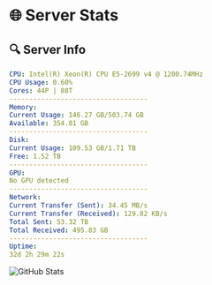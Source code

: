 # 🌐 Server Stats
## 🔍 Server Info
```yaml
CPU: Intel(R) Xeon(R) CPU E5-2699 v4 @ 1200.74MHz
CPU Usage: 0.60%
Cores: 44P | 88T
-----------------------------------
Memory:
Current Usage: 146.27 GB/503.74 GB
Available: 354.01 GB
-----------------------------------
Disk:
Current Usage: 109.53 GB/1.71 TB
Free: 1.52 TB
-----------------------------------
GPU:
No GPU detected
-----------------------------------
Network:
Current Transfer (Sent): 34.45 MB/s
Current Transfer (Received): 129.82 KB/s
Total Sent: 53.32 TB
Total Received: 495.83 GB
-----------------------------------
Uptime:
32d 2h 29m 22s
```
![GitHub Stats](https://img.shields.io/badge/Updated-2025-04-08_23:52:11-blue)